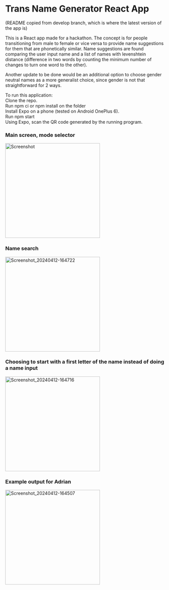 # Trans Name Generator React App

(README copied from develop branch, which is where the latest version of the app is)

This is a React app made for a hackathon. 
The concept is for people transitioning from male to female or vice versa to provide name suggestions for them that are phonetically similar.
Name suggestions are found comparing the user input name and a list of names with levenshtein distance (difference in two words by counting the minimum number of changes to turn one word to the other).

Another update to be done would be an additional option to choose gender neutral names as a more generalist choice, since gender is not that straightforward for 2 ways.

To run this application: <br>
Clone the repo. <br>
Run npm ci or npm install on the folder <br>
Install Expo on a phone (tested on Android OnePlus 6). <br>
Run npm start <br>
Using Expo, scan the QR code generated by the running program.

### Main screen, mode selector

<img src="https://github.com/user-attachments/assets/f4b14d99-00b9-4852-8069-b862fcca1a18" alt="Screenshot" height="300">

### Name search

<img src="https://github.com/user-attachments/assets/45da055f-a503-46ca-82ed-a357058892f4" alt="Screenshot_20240412-164722" height="300">

### Choosing to start with a first letter of the name instead of doing a name input

<img src="https://github.com/user-attachments/assets/18cdd6f6-1488-46bf-b44b-b68dc0ae44c3" alt="Screenshot_20240412-164716" height="300">

### Example output for Adrian

<img src="https://github.com/user-attachments/assets/3516f671-2bb8-4064-a9c2-6b4234d36b4e" alt="Screenshot_20240412-164507" height="300">
